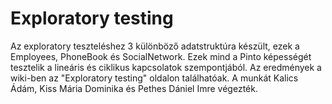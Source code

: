 # Exploratory testing

Az exploratory teszteléshez 3 különböző adatstruktúra készült, ezek a Employees, PhoneBook és SocialNetwork.
Ezek mind a Pinto képességét tesztelik a lineáris és ciklikus kapcsolatok szempontjából.
Az eredmények a wiki-ben az "Exploratory testing" oldalon találhatóak.
A munkát Kalics Ádám, Kiss Mária Dominika és Pethes Dániel Imre végezték.
